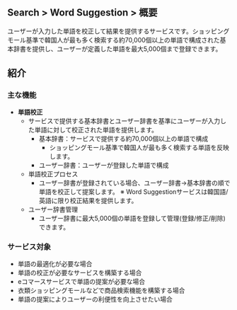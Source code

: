 ## Search > Word Suggestion > 概要

ユーザーが入力した単語を校正して結果を提供するサービスです。ショッピングモール基準で韓国人が最も多く検索する約70,000個以上の単語で構成された基本辞書を提供し、ユーザーが定義した単語を最大5,000個まで登録できます。

## 紹介

### 主な機能

* **単語校正**
    * サービスで提供する基本辞書とユーザー辞書を基準にユーザーが入力した単語に対して校正された単語を提供します。
        * 基本辞書：サービスで提供する約70,000個以上の単語で構成
            * ショッピングモール基準で韓国人が最も多く検索する単語を反映します。
        * ユーザー辞書：ユーザーが登録した単語で構成
    * 単語校正プロセス
        * ユーザー辞書が登録されている場合、ユーザー辞書→基本辞書の順で単語を校正して提案します。
          ※ Word Suggestionサービスは韓国語/英語に限り校正結果を提供します。
    * ユーザー辞書管理
        * ユーザー辞書に最大5,000個の単語を登録して管理(登録/修正/削除)できます。


### サービス対象
* 単語の最適化が必要な場合
* 単語の校正が必要なサービスを構築する場合
* eコマースサービスで単語の提案が必要な場合
* 衣類ショッピングモールなどで商品検索機能を構築する場合
* 単語の提案によりユーザーの利便性を向上させたい場合
